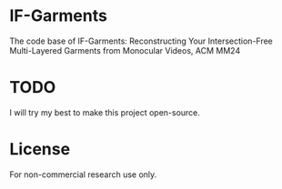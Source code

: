# IF-Garments
The code base of IF-Garments: Reconstructing Your Intersection-Free Multi-Layered Garments from Monocular Videos, ACM MM24
# TODO
I will try my best to make this project open-source.
# License
For non-commercial research use only.

